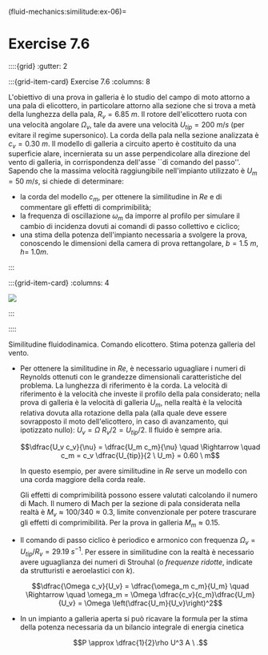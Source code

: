 (fluid-mechanics:similitude:ex-06)=
# Exercise 7.6

::::{grid}
:gutter: 2

:::{grid-item-card} Exercise 7.6
:columns: 8

 L'obiettivo di una prova in galleria è lo studio del campo di moto
  attorno a una pala di elicottero, in particolare attorno alla sezione
  che si trova a metà della lunghezza della pala, $R_v = 6.85\ m$. Il rotore
  dell'elicottero ruota con una velocità angolare $\Omega_v$, tale da
  avere una velocità $U_{tip} = 200 \ m/s$ (per evitare il regime
  supersonico). La corda della pala nella sezione analizzata è
  $c_v = 0.30 \ m$.
 Il modello di galleria a circuito aperto è costituito da una superficie
  alare, incernierata su un asse perpendicolare alla direzione del vento
  di galleria, in corrispondenza dell'asse ``di comando del passo''.
 Sapendo che la massima velocità raggiungibile nell'impianto utilizzato
  è $U_m = 50 \ m/s$, si chiede di determinare:

  - la corda del modello $c_m$, per ottenere la similitudine in $Re$ e di
    commentare gli effetti di comprimibilità;
  - la frequenza di oscillazione $\omega_m$ da imporre al profilo per
    simulare il cambio di incidenza dovuti ai comandi di passo collettivo
    e ciclico;
  - una stima della potenza dell'impianto necessaria a svolgere la prova,
    conoscendo le dimensioni della camera di prova rettangolare, $b = 1.5 \ m$,
    $h = \ 1.0 m$.


:::

:::{grid-item-card}
:columns: 4

![](../../fig/helicopter.png)

:::

::::


Similitudine fluidodinamica. Comando elicottero. Stima potenza galleria
del vento.

-   Per ottenere la similitudine in $Re$, è necessario uguagliare i
    numeri di Reynolds ottenuti con le grandezze dimensionali
    caratteristiche del problema. La lunghezza di riferimento è la
    corda. La velocità di riferimento è la velocità che investe il
    profilo della pala considerato; nella prova di galleria è la
    velocità di galleria $U_m$, nella realtà è la velocità relativa
    dovuta alla rotazione della pala (alla quale deve essere sovrapposto
    il moto dell'elicottero, in caso di avanzamento, qui ipotizzato
    nullo): $U_v = \Omega \ R_v/2 = U_{tip}/2$. Il fluido è sempre aria.

    $$\dfrac{U_v c_v}{\nu} =   \dfrac{U_m c_m}{\nu} \quad \Rightarrow \quad
      c_m = c_v \dfrac{U_{tip}}{2 \ U_m} = 0.60 \ m$$

      In questo esempio,
    per avere similitudine in $Re$ serve un modello con una corda
    maggiore della corda reale.

    Gli effetti di comprimibilità possono essere valutati calcolando il
    numero di Mach. Il numero di Mach per la sezione di pala considerata
    nella realtà è $M_v \approx 100 / 340 \approx 0.3$, limite
    convenzionale per potere trascurare gli effetti di comprimibilità.
    Per la prova in galleria $M_m \approx 0.15$.

-   Il comando di passo ciclico è periodico e armonico con frequenza
    $\Omega_v = U_{tip}/R_v = 29.19 \ s^{-1}$. Per essere in
    similitudine con la realtà è necessario avere uguaglianza dei numeri
    di Strouhal (o *frequenze ridotte*, indicate da strutturisti e
    aeroelastici con $k$).

    $$\dfrac{\Omega c_v}{U_v} = \dfrac{\omega_m c_m}{U_m} \quad \Rightarrow \quad
      \omega_m = \Omega \dfrac{c_v}{c_m}\dfrac{U_m}{U_v} = \Omega \left(\dfrac{U_m}{U_v}\right)^2$$

-   In un impianto a galleria aperta si può ricavare la formula per la
    stima della potenza necessaria da un bilancio integrale di energia
    cinetica

    $$P \approx \dfrac{1}{2}\rho U^3 A \ .$$
